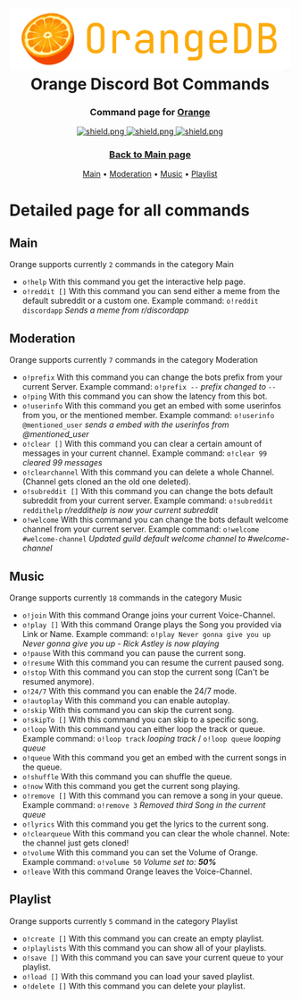 <h1 align="center">
    <br>
    <a href="https://github.com/jonaskroedel/OrangeDB"><img src="./images/OrangeDB.png"></a>
    <br>
    Orange Discord Bot Commands
    <br>
</h1>

<h3 align=center>Command page for <a href=https://github.com/jonaskroedel/orangedb#readme>Orange</a></h3>

<div align=center>

  <a href="https://discord.gg/EejzQcpMHG">
    <img src="https://discordapp.com/api/guilds/771331659953602601/widget.png?style=shield" alt="shield.png">
  </a>

  <a href="https://github.com/discordjs">
    <img src="https://img.shields.io/badge/discord.js-v13.6.0-blue.svg?logo=npm" alt="shield.png">
  </a>

  <a href="https://github.com/sabattle/CalypsoBot/blob/develop/LICENSE">
    <img src="https://img.shields.io/badge/license-GNU%20GPL%20v3-green" alt="shield.png">
  </a>

</div>

<h3 align="center">
  <a href="https://github.com/jonaskroedel/OrangeDB#readme">Back to Main page</a>
</h3>

<p align="center">
  <a href="#main">Main</a>
  •
  <a href="#moderation">Moderation</a>
  •
  <a href="#music">Music</a>
  •
  <a href="#playlist">Playlist</a>
</p>

# Detailed page for all commands

## Main

Orange supports currently ``2`` commands in the category Main

- ``o!help`` With this command you get the interactive help page.
- ``o!reddit []`` With this command you can send either a meme from the default subreddit or a custom one. Example command: `o!reddit discordapp` _Sends a meme from r/discordapp_ 

## Moderation

Orange supports currently ``7`` commands in the category Moderation

- ``o!prefix`` With this command you can change the bots prefix from your current Server. Example command: `o!prefix --` _prefix changed to `--`_
- ``o!ping`` With this command you can show the latency from this bot.
- ``o!userinfo`` With this command you get an embed with some userinfos from you, or the mentioned member. Example command: `o!userinfo @mentioned_user` _sends a embed with the userinfos from @mentioned_user_
- ``o!clear []`` With this command you can clear a certain amount of messages in your current channel. Example command: `o!clear 99` _cleared 99 messages_
- ``o!clearchannel`` With this command you can delete a whole Channel. (Channel gets cloned an the old one deleted).
- ``o!subreddit []`` With this command you can change the bots default subreddit from your current server. Example command: `o!subreddit reddithelp` _r/reddithelp is now your current subreddit_
- ``o!welcome`` With this command you can change the bots default welcome channel from your current server. Example command: `o!welcome #welcome-channel` _Updated guild default welcome channel to #welcome-channel_


## Music

Orange supports currently ``18`` commands in the category Music

- ``o!join`` With this command Orange joins your current Voice-Channel.
- ``o!play []`` With this command Orange plays the Song you provided via Link or Name. Example command:  `o!play Never gonna give you up` _Never gonna give you up - Rick Astley is now playing_
- ``o!pause`` With this command you can pause the current song.
- ``o!resume`` With this command you can resume the current paused song.
- ``o!stop`` With this command you can stop the current song (Can't be resumed anymore).
- ``o!24/7`` With this command you can enable the 24/7 mode.
- ``o!autoplay`` With this command you can enable autoplay.
- ``o!skip`` With this command you can skip the current song.
- ``o!skipTo []`` With this command you can skip to a specific song.
- ``o!loop`` With this command you can either loop the track or queue. Example command: `o!loop track` _looping track_ / `o!loop queue` _looping queue_
- ``o!queue`` With this command you get an embed with the current songs in the queue.
- ``o!shuffle`` With this command you can shuffle the queue.
- ``o!now`` With this command you get the current song playing.
- ``o!remove []`` With this command you can remove a song in your queue. Example command: `o!remove 3` _Removed third Song in the current queue_
- ``o!lyrics`` With this command you get the lyrics to the current song.
- ``o!clearqueue`` With this command you can clear the whole channel. Note: the channel just gets cloned!
- ``o!volume`` With this command you can set the Volume of Orange. Example command: `o!volume 50` _Volume set to: **50%**_
- ``o!leave`` With this command Orange leaves the Voice-Channel.


## Playlist

Orange supports currently ``5`` command in the category Playlist

- ``o!create []`` With this command you can create an empty playlist.
- ``o!playlists`` With this command you can show all of your playlists.
- ``o!save []`` With this command you can save your current queue to your playlist.
- ``o!load []`` With this command you can load your saved playlist.
- ``o!delete []`` With this command you can delete your playlist.
